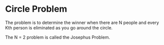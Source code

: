 # Circle Problem

The problem is to determine the winner when there are N people and every
Kth person is eliminated as you go around the circle.

The N = 2 problem is called the Josephus Problem.
